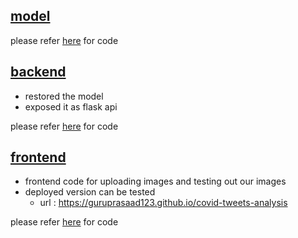 ## [model](model)

please refer [here](model) for code

## [backend](backend)

- restored the model
- exposed it as flask api

please refer [here](backend) for code

## [frontend](frontend)

- frontend code for uploading images and testing out our images
- deployed version can be tested
    - url : https://guruprasaad123.github.io/covid-tweets-analysis

please refer [here](frontend) for code
